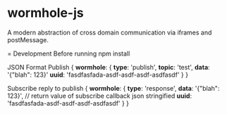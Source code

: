 wormhole-js
===========

A modern abstraction of cross domain communication via iframes and postMessage.




= Development
Before running npm install




JSON Format
Publish
  {
    __wormhole__: {
      __type__: 'publish',
      __topic__: 'test',
      __data__: '{"blah": 123}'
      __uuid__: 'fasdfasfada-asdf-asdf-asdf-asdfasdf'
    }
  }

Subscribe reply to publish
  {
    __wormhole__: {
      __type__: 'response',
      __data__: '{"blah": 123}',  // return value of subscribe callback json stringified
      __uuid__: 'fasdfasfada-asdf-asdf-asdf-asdfasdf'
    }
  }

